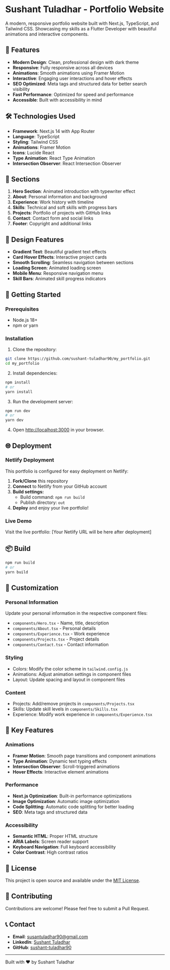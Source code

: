 # Sushant Tuladhar - Portfolio Website

A modern, responsive portfolio website built with Next.js, TypeScript, and Tailwind CSS. Showcasing my skills as a Flutter Developer with beautiful animations and interactive components.

## 🚀 Features

- **Modern Design**: Clean, professional design with dark theme
- **Responsive**: Fully responsive across all devices
- **Animations**: Smooth animations using Framer Motion
- **Interactive**: Engaging user interactions and hover effects
- **SEO Optimized**: Meta tags and structured data for better search visibility
- **Fast Performance**: Optimized for speed and performance
- **Accessible**: Built with accessibility in mind

## 🛠️ Technologies Used

- **Framework**: Next.js 14 with App Router
- **Language**: TypeScript
- **Styling**: Tailwind CSS
- **Animations**: Framer Motion
- **Icons**: Lucide React
- **Type Animation**: React Type Animation
- **Intersection Observer**: React Intersection Observer

## 📱 Sections

1. **Hero Section**: Animated introduction with typewriter effect
2. **About**: Personal information and background
3. **Experience**: Work history with timeline
4. **Skills**: Technical and soft skills with progress bars
5. **Projects**: Portfolio of projects with GitHub links
6. **Contact**: Contact form and social links
7. **Footer**: Copyright and additional links

## 🎨 Design Features

- **Gradient Text**: Beautiful gradient text effects
- **Card Hover Effects**: Interactive project cards
- **Smooth Scrolling**: Seamless navigation between sections
- **Loading Screen**: Animated loading screen
- **Mobile Menu**: Responsive navigation menu
- **Skill Bars**: Animated skill progress indicators

## 🚀 Getting Started

### Prerequisites

- Node.js 18+ 
- npm or yarn

### Installation

1. Clone the repository:
```bash
git clone https://github.com/sushant-tuladhar90/my_portfolio.git
cd my_portfolio
```

2. Install dependencies:
```bash
npm install
# or
yarn install
```

3. Run the development server:
```bash
npm run dev
# or
yarn dev
```

4. Open [http://localhost:3000](http://localhost:3000) in your browser.

## 🌐 Deployment

### Netlify Deployment

This portfolio is configured for easy deployment on Netlify:

1. **Fork/Clone** this repository
2. **Connect** to Netlify from your GitHub account
3. **Build settings:**
   - Build command: `npm run build`
   - Publish directory: `out`
4. **Deploy** and enjoy your live portfolio!

### Live Demo

Visit the live portfolio: [Your Netlify URL will be here after deployment]

## 📦 Build

```bash
npm run build
# or
yarn build
```

## 🎯 Customization

### Personal Information
Update your personal information in the respective component files:
- `components/Hero.tsx` - Name, title, description
- `components/About.tsx` - Personal details
- `components/Experience.tsx` - Work experience
- `components/Projects.tsx` - Project details
- `components/Contact.tsx` - Contact information

### Styling
- Colors: Modify the color scheme in `tailwind.config.js`
- Animations: Adjust animation settings in component files
- Layout: Update spacing and layout in component files

### Content
- Projects: Add/remove projects in `components/Projects.tsx`
- Skills: Update skill levels in `components/Skills.tsx`
- Experience: Modify work experience in `components/Experience.tsx`

## 🌟 Key Features

### Animations
- **Framer Motion**: Smooth page transitions and component animations
- **Type Animation**: Dynamic text typing effects
- **Intersection Observer**: Scroll-triggered animations
- **Hover Effects**: Interactive element animations

### Performance
- **Next.js Optimization**: Built-in performance optimizations
- **Image Optimization**: Automatic image optimization
- **Code Splitting**: Automatic code splitting for better loading
- **SEO**: Meta tags and structured data

### Accessibility
- **Semantic HTML**: Proper HTML structure
- **ARIA Labels**: Screen reader support
- **Keyboard Navigation**: Full keyboard accessibility
- **Color Contrast**: High contrast ratios

## 📄 License

This project is open source and available under the [MIT License](LICENSE).

## 🤝 Contributing

Contributions are welcome! Please feel free to submit a Pull Request.

## 📞 Contact

- **Email**: susantuladhar90@gmail.com
- **LinkedIn**: [Sushant Tuladhar](https://www.linkedin.com/in/sushant-tuladhar/)
- **GitHub**: [sushant-tuladhar90](https://github.com/sushant-tuladhar90)

---

Built with ❤️ by Sushant Tuladhar 